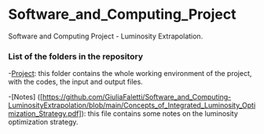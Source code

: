 # Software_and_Computing_Project
Software and Computing Project - Luminosity Extrapolation.

### List of the folders in the repository
-[Project]([https://github.com/GiuliaFaletti/Software_and_Computing-LuminosityExtrapolation/blob/main/Project.zip]): this folder contains
the whole working environment of the project, with the codes, the input and output files.

-[Notes] ([https://github.com/GiuliaFaletti/Software_and_Computing-LuminosityExtrapolation/blob/main/Concepts_of_Integrated_Luminosity_Optimization_Strategy.pdf]): this file
contains some notes on the luminosity optimization strategy.

